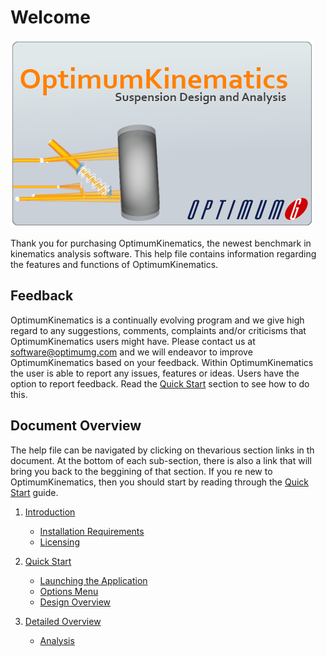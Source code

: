 # Welcome
![Welcome](img/welcome.png)

Thank you for purchasing OptimumKinematics, the newest benchmark in kinematics analysis software. This help file contains information regarding the features and functions of OptimumKinematics. 

## Feedback

OptimumKinematics is a continually evolving program 
and we give high regard to any suggestions, comments, 
complaints and/or criticisms that OptimumKinematics users 
might have. Please contact us at [software@optimumg.com](mailto:software@optimumg.com) and we will endeavor to improve OptimumKinematics based on your feedback.
Within OptimumKinematics the user is able to report any issues, features or ideas. Users have the option to report feedback. Read the [Quick Start](2_Quick_Start/2_Quick_Start.md) section to see how to do this.

## Document Overview
The help file can be navigated by clicking on thevarious section links in th document. At the bottom of each sub-section, there is also a link that will bring you back to the beggining of that section. If you re new to OptimumKinematics, then you should start by reading through the [Quick Start](2_Quick_Start/2_Quick_Start.md) guide.


1. [Introduction](1_Introduction/1_Introduction.md)
    * [Installation Requirements](1_Introduction/A_Installation_Requirements.md)
    * [Licensing](1_Introduction/B_Licensing.md)    
2. [Quick Start](2_Quick_Start/2_Quick_Start.md)
    * [Launching the Application](2_Quick_Start/A_Launching_the_Application.md)
    * [Options Menu](2_Quick_Start/B_Options_Menu.md)
    * [Design Overview](2_Quick_Start/C_Design_Overview.md)

3. [Detailed Overview](3_Detailed_Overview/3_Detailed_Overview.md)
   * [Analysis](3_Detailed_Overview/D_Analysis.md)